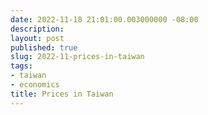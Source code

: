 ```yaml
---
date: 2022-11-18 21:01:00.003000000 -08:00
description:
layout: post
published: true
slug: 2022-11-prices-in-taiwan
tags:
- taiwan
- economics
title: Prices in Taiwan
---
```

